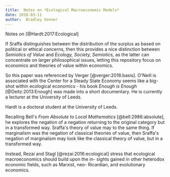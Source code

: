 ```yaml
---
title:  Notes on *Ecological Macroeconomic Models*
date: 2018-03-11
author:  Bradley Venner
---
```


Notes on [@Hardt:2017:Ecological]

If Sraffa distinguishes between the distribution of the surplus as based on political or ethical concerns, then this provides a nice distinction between *Semiotics of Value* and *Ecology, Society, Semiotics,* as the latter can concentrate on larger philosophical issues, letting this repository focus on economics and theories of value within economics.

So this paper was referenced by Verger [@verger:2018:basis].  O'Neill is associated with the Center for a Steady State Economy seems like a big-shot within ecological economics - his book *Enough is Enough* [@Deitz:2013:Enough] was made into a short documentary.  He is currently a lecturer at the University of Leeds.

Hardt is a doctoral student at the University of Leeds.

Recalling Bell's *From Absolute to Local Mathematics* [@bell:2986:absolute], he explores the negation of a negation returning to the original category but in a transformed way.  Sraffa's theory of value may to the same thing.  If marginalism was the negation of classical theories of value, then Sraffa's negation of marginalism may look like the classical theory of value, but in a transformed way.

Instead, Rezai and Stagl [@rezai:2016:ecological]
stress that ecological macroeconomics should build upon the in-
sights gained in other heterodox economic fields, such as Marxist, neo-
Ricardian, and evolutionary economics.
